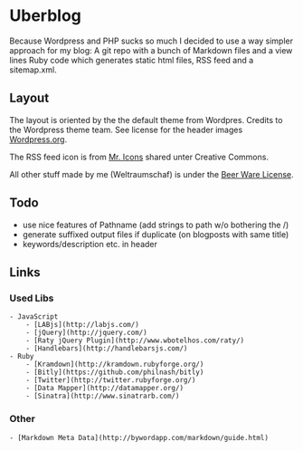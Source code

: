 # Uberblog

Because Wordpress and PHP sucks so much I decided to use a way simpler
approach for my blog: A git repo with a bunch of Markdown files and
a view lines Ruby code which generates static html files, RSS feed
and a sitemap.xml.

## Layout
The layout is oriented by the the default theme from Wordpres.
Credits to the Wordpress theme team. See license for the header
images [Wordpress.org](http://wordpress.org).

The RSS feed icon is from [Mr. Icons](http://www.mricons.com)
shared unter Creative Commons.

All other stuff made by me (Weltraumschaf) is under the
[Beer Ware License](http://www.weltraumschaf.de/the-beer-ware-license.txt).

## Todo

- use nice features of Pathname (add strings to path w/o bothering the /)
- generate suffixed output files if duplicate (on blogposts with same title)
- keywords/description etc. in header

## Links

### Used Libs
    
    - JavaScript
        - [LABjs](http://labjs.com/)
        - [jQuery](http://jquery.com/)
        - [Raty jQuery Plugin](http://www.wbotelhos.com/raty/)
        - [Handlebars](http://handlebarsjs.com/)
    - Ruby
        - [Kramdown](http://kramdown.rubyforge.org/)
        - [Bitly](https://github.com/philnash/bitly)
        - [Twitter](http://twitter.rubyforge.org/)
        - [Data Mapper](http://datamapper.org/)
        - [Sinatra](http://www.sinatrarb.com/)

### Other    

    - [Markdown Meta Data](http://bywordapp.com/markdown/guide.html)